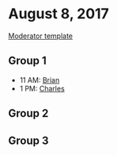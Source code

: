 # August 8, 2017
[Moderator template](Moderator%20Guide_Template.md)

## Group 1
- 11 AM: [Brian](brian.md)
- 1 PM: [Charles](charles.md)


## Group 2

## Group 3
